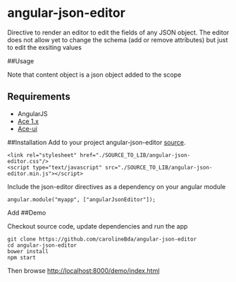 angular-json-editor
===================

Directive to render an editor to edit the fields of any JSON object. The editor does not allow yet to change the schema (add or remove attributes) but just to edit the exsiting values

##Usage
    <json-editor content="content"></json-editor>

Note that content object is a json object added to the scope

## Requirements

- AngularJS
- [Ace 1.x](https://github.com/ajaxorg/ace-builds/)
- [Ace-ui](https://github.com/angular-ui/ui-ace)

##Installation
Add to your project angular-json-editor [source](https://github.com/carolineBda/angular-json-editor/blob/master/src/angular-json-editor.min.js).

    <link rel="stylesheet" href="./SOURCE_TO_LIB/angular-json-editor.css"/>
    <script type="text/javascript" src="./SOURCE_TO_LIB/angular-json-editor.min.js"></script>

Include the json-editor directives as a dependency on your angular module

    angular.module("myapp", ["angularJsonEditor"]);

Add
##Demo

Checkout source code, update dependencies and run the app 

    git clone https://github.com/carolineBda/angular-json-editor 
    cd angular-json-editor 
    bower install
    npm start

Then browse [http://localhost:8000/demo/index.html](http://localhost:8000/demo/index.html)
